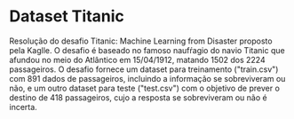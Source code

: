 # Dataset Titanic
Resolução do desafio Titanic: Machine Learning from Disaster proposto pela Kaglle. O desafio é baseado no famoso naufŕagio do navio Titanic que afundou no meio do Atlântico em 15/04/1912, matando 1502 dos 2224 passageiros. O desafio fornece um dataset para treinamento ("train.csv") com 891 dados de passageiros, incluindo a informação se sobreviveram ou não, e um outro dataset para teste ("test.csv") com o objetivo de prever o destino de 418 passageiros, cujo a resposta se sobreviveram ou não é incerta.
